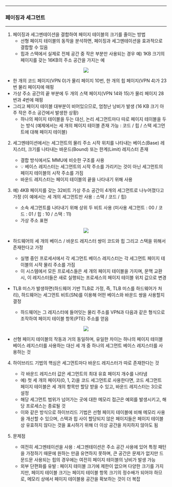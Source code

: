 -----
### 페이징과 세그먼트 
-----
1. 페이징과 세그멘테이션을 결합하여 페이지 테이블의 크기를 줄이는 방법
   - 선형 페이지 테이블의 동작을 분석하면, 페이징과 세그멘테이션을 효과적으로 결합할 수 있음
   - 힙과 스택에서 실제로 전체 공간 중 작은 부분만 사용되는 경우 예) 1KB 크기의 페이지를 갖는 16KB의 주소 공간을 가지는 예
<div align="center">
<img src="https://github.com/user-attachments/assets/16fb2dae-99a8-4a7f-94d4-699f299bc87f">
</div>

   - 한 개의 코드 페이지(VPN 0)가 물리 페이지 10번, 한 개의 힙 페이지(VPN 4)가 23번 물리 페이지에 매핑
   - 가상 주소 공간의 끝 부분에 두 개의 스택 페이지(VPN 14와 15)가 물리 페이지 28번과 4번에 매핑
   - 그리고 페이지 테이블 대부분이 비어있으므로, 엄청난 낭비가 발생 (16 KB 크기 아주 작은 주소 공간에서 발생한 상황)
     + 하나의 페이지 테이블을 두는 대신, 논리 세그먼트마다 따로 페이지 테이블을 두는 방식 (예제에서는 세 개의 페이지 테이블 존재 가능 : 코드 / 힙 / 스택 세그먼트에 대해 페이지 테이블)

2. 세그멘테이션에서는 세그먼트의 물리 주소 시작 위치를 나타내는 베이스(Base) 레지스터, 크기를 나타내는 바운드(Bound) 또는 한계(Limit) 레지스터 존재
   - 결합 방식에서도 MMU에 비슷한 구조를 사용
   - 💡 베이스 레지스터는 세그먼트의 시작 주소를 가리키는 것이 아닌 세그먼트의 페이지 테이블의 시작 주소를 가짐
   - 바운드 레지스터는 페이지 테이블의 끝을 나타내기 위해 사용

3. 예) 4KB 페이지를 갖는 32비트 가상 주소 공간이 4개의 세그먼트로 나누어졌다고 가정 (이 예에서는 세 개의 세그먼트만 사용 : 스택 / 코드 / 힙)
   - 소속 세그먼트를 나타내기 위해 상위 두 비트 사용 (미사용 세그먼트 : 00 / 코드 : 01 / 힙 : 10 / 스택 : 11)
   - 가상 주소 표현
<div align="center">
<img src="https://github.com/user-attachments/assets/e935da1d-9258-43fe-84c2-b863cdabaf76">
</div>

   - 하드웨어의 세 개의 베이스 / 바운드 레지스터 쌍이 코드와 힙 그리고 스택을 위해서 존재한다고 가정
     + 실행 중인 프로세서에서 각 세그먼트 베이스 레지스터는 각 세그먼트 페이지 테이블의 시작 물리 주소를 가짐
     + 이 시스템에서 모든 프로세스들은 세 개의 페이지 테이블을 가지며, 문맥 교환 시, 이 레지스터들은 새로 실행되는 프로세스의 페이지 테이블 위치 값으로 변경

   - TLB 미스가 발생하면(하드웨어 기반 TLB로 가정, 즉, TLB 미스를 하드웨어가 처리), 하드웨어는 세그먼트 비트(SN)를 이용해 어떤 베이스와 바운드 쌍을 사용할지 결정
     + 하드웨어는 그 레지스터에 들어잇는 물리 주소를 VPN과 다음과 같은 형식으로 조작하여 페이지 테이블 항목(PTE) 주소를 얻음
<div align="center">
<img src="https://github.com/user-attachments/assets/60f88cf6-966f-4f68-a837-59e12163f9bf">
</div>

   - 선형 페이지 테이블의 작동과 거의 동일하며, 유일한 차이는 하나의 페이지 테이블 베이스 레지스터를 사용하는 대신 세 개 중 하나의 세그먼트 베이스 레지스터를 사용하는 것

4. 하이브리드 기법의 핵심은 세그먼트마다 바운드 레지스터가 따로 존재한다는 것
   - 각 바운드 레지스터 값은 세그먼트의 최대 유효 페이지 개수를 나타냄
   - 예) 첫 세 개의 페이지(0, 1, 2)을 코드 세그먼트로 사용한다면, 코드 세그먼트 페이지 테이블은 세 개의 항목만 할당 받을 수 있고, 바운드 레지스터는 3으로 설정
   - 해당 세그먼트 범위가 넘어가는 곳에 대한 메모리 접근은 예외를 발생시키고, 해당 프로세스는 종료될 것
   - 이와 같은 방식으로 하이브리드 기법은 선형 페이지 테이블에 비해 메모리 사용을 개선할 수 있으며, 스택과 힙 사이 할당되지 않은 페이지들은 페이지 테이블 상 유효하지 않다는 것을 표시하기 위해 더 이상 공간을 차지하지 않아도 됨

5. 문제점
   - 여전히 세그멘테이션을 사용 : 세그멘테이션은 주소 공간 사용에 있어 특정 패턴을 가정하기 때문에 원하는 만큼 유연하지 못하며, 큰 공간은 문제가 없지만 드문드문 사용되는 힙의 경우에는 여전히 페이지 테이블의 낭비가 발생 가능
   - 외부 단편화를 유발 : 페이지 테이블 크기에 제한이 없으며 다양한 크기를 가지지만, 페이지 테이블 크기는 페이지 테이블 항목 크기의 정수배가 되어야 하므로, 메모리 상에서 페이지 테이블용 공간을 확보하는 것이 더 복잡
